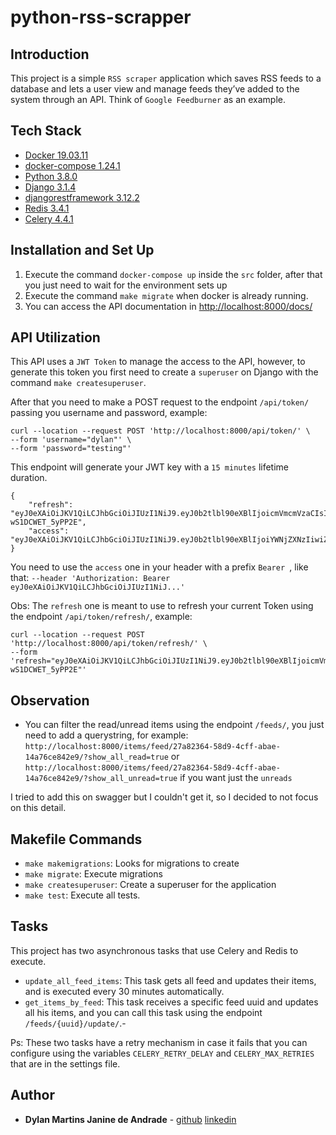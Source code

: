 # python-rss-scrapper

## Introduction

This project is a simple `RSS scraper` application which saves RSS feeds to a database and lets a user view and manage feeds they’ve added to the system through an API. Think of `Google Feedburner` as an example.

## Tech Stack

- [Docker 19.03.11](<https://www.docker.com/>)
- [docker-compose 1.24.1](<https://docs.docker.com/compose/>)
- [Python 3.8.0](<https://www.python.org/downloads/>)
- [Django 3.1.4](<https://www.djangoproject.com/>)
- [djangorestframework 3.12.2](<https://www.django-rest-framework.org/>)
- [Redis 3.4.1](<https://redis.io/>)
- [Celery 4.4.1](<https://docs.celeryproject.org/en/stable/>)

## Installation and Set Up

1. Execute the command `docker-compose up` inside the `src` folder, after that you just need to wait for the environment sets up
2. Execute the command `make migrate` when docker is already running.
3. You can access the API documentation in <http://localhost:8000/docs/>

## API Utilization

This API uses a `JWT Token` to manage the access to the API, however, to generate this token you first need to create a `superuser` on Django with the command `make createsuperuser`.

After that you need to make a POST request to the endpoint `/api/token/` passing you username and password, example:
```
curl --location --request POST 'http://localhost:8000/api/token/' \
--form 'username="dylan"' \
--form 'password="testing"'
```
This endpoint will generate your JWT key with a `15 minutes` lifetime duration.
```
{
    "refresh": "eyJ0eXAiOiJKV1QiLCJhbGciOiJIUzI1NiJ9.eyJ0b2tlbl90eXBlIjoicmVmcmVzaCIsImV4cCI6MTYwODczODQzNSwianRpIjoiMjMyYTg1OGVhMzI1NDU4NWJiNzM1M2Y0N2FmZDFiMTIiLCJ1c2VyX2lkIjoxfQ.Tal2Od253lwiChgxmx5nBa9oTSr-wS1DCWET_5yPP2E",
    "access": "eyJ0eXAiOiJKV1QiLCJhbGciOiJIUzI1NiJ9.eyJ0b2tlbl90eXBlIjoiYWNjZXNzIiwiZXhwIjoxNjA4NjUyOTM1LCJqdGkiOiIxZGE3MDJmMjIxM2I0NmMyOTRmMzljZmZhNzI0OThjMiIsInVzZXJfaWQiOjF9.QwczlErSAauzHRs0uZhfyFRlgyYCLyu74vJA4BgoKQA"
}
```

You need to use the `access` one in your header with a prefix `Bearer `, like that:
`--header 'Authorization: Bearer eyJ0eXAiOiJKV1QiLCJhbGciOiJIUzI1NiJ...'`

Obs: The `refresh` one is meant to use to refresh your current Token using the endpoint `/api/token/refresh/`, example:
```
curl --location --request POST 'http://localhost:8000/api/token/refresh/' \
--form 'refresh="eyJ0eXAiOiJKV1QiLCJhbGciOiJIUzI1NiJ9.eyJ0b2tlbl90eXBlIjoicmVmcmVzaCIsImV4cCI6MTYwODczODQzNSwianRpIjoiMjMyYTg1OGVhMzI1NDU4NWJiNzM1M2Y0N2FmZDFiMTIiLCJ1c2VyX2lkIjoxfQ.Tal2Od253lwiChgxmx5nBa9oTSr-wS1DCWET_5yPP2E"'
```

## Observation

- You can filter the read/unread items using the endpoint `/feeds/`, you just need to add a querystring, for example:
`http://localhost:8000/items/feed/27a82364-58d9-4cff-abae-14a76ce842e9/?show_all_read=true` or
`http://localhost:8000/items/feed/27a82364-58d9-4cff-abae-14a76ce842e9/?show_all_unread=true` if you want just the `unreads`

I tried to add this on swagger but I couldn't get it, so I decided to not focus on this detail.

## Makefile Commands

- `make makemigrations`: Looks for migrations to create
- `make migrate`: Execute migrations
- `make createsuperuser`: Create a superuser for the application
- `make test`: Execute all tests.

## Tasks

This project has two asynchronous tasks that use Celery and Redis to execute.

- `update_all_feed_items`: This task gets all feed and updates their items, and is executed every 30 minutes automatically.
- `get_items_by_feed`: This task receives a specific feed uuid and updates all his items, and you can call this task using the endpoint `/feeds/{uuid}/update/`.-

Ps: These two tasks have a retry mechanism in case it fails that you can configure using the variables `CELERY_RETRY_DELAY` and `CELERY_MAX_RETRIES` that are in the settings file.

## Author

* **Dylan Martins Janine de Andrade** - [github](https://github.com/dylanmartins) [linkedin](https://www.linkedin.com/in/dylan-m-j-andrade/)
